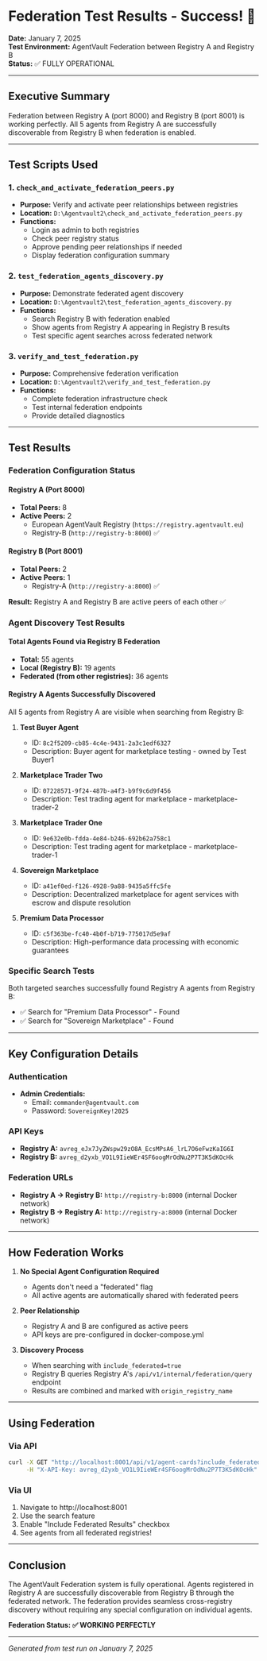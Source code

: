 # Federation Test Results - Success! 🎉

**Date:** January 7, 2025  
**Test Environment:** AgentVault Federation between Registry A and Registry B  
**Status:** ✅ FULLY OPERATIONAL

---

## Executive Summary

Federation between Registry A (port 8000) and Registry B (port 8001) is working perfectly. All 5 agents from Registry A are successfully discoverable from Registry B when federation is enabled.

---

## Test Scripts Used

### 1. `check_and_activate_federation_peers.py`
- **Purpose:** Verify and activate peer relationships between registries
- **Location:** `D:\Agentvault2\check_and_activate_federation_peers.py`
- **Functions:**
  - Login as admin to both registries
  - Check peer registry status
  - Approve pending peer relationships if needed
  - Display federation configuration summary

### 2. `test_federation_agents_discovery.py`
- **Purpose:** Demonstrate federated agent discovery
- **Location:** `D:\Agentvault2\test_federation_agents_discovery.py`
- **Functions:**
  - Search Registry B with federation enabled
  - Show agents from Registry A appearing in Registry B results
  - Test specific agent searches across federated network

### 3. `verify_and_test_federation.py`
- **Purpose:** Comprehensive federation verification
- **Location:** `D:\Agentvault2\verify_and_test_federation.py`
- **Functions:**
  - Complete federation infrastructure check
  - Test internal federation endpoints
  - Provide detailed diagnostics

---

## Test Results

### Federation Configuration Status

#### Registry A (Port 8000)
- **Total Peers:** 8
- **Active Peers:** 2
  - European AgentVault Registry (`https://registry.agentvault.eu`)
  - Registry-B (`http://registry-b:8000`) ✅

#### Registry B (Port 8001)
- **Total Peers:** 2
- **Active Peers:** 1
  - Registry-A (`http://registry-a:8000`) ✅

**Result:** Registry A and Registry B are active peers of each other ✅

### Agent Discovery Test Results

#### Total Agents Found via Registry B Federation
- **Total:** 55 agents
- **Local (Registry B):** 19 agents
- **Federated (from other registries):** 36 agents

#### Registry A Agents Successfully Discovered
All 5 agents from Registry A are visible when searching from Registry B:

1. **Test Buyer Agent**
   - ID: `8c2f5209-cb85-4c4e-9431-2a3c1edf6327`
   - Description: Buyer agent for marketplace testing - owned by Test Buyer1

2. **Marketplace Trader Two**
   - ID: `07228571-9f24-487b-a4f3-b9f9c6d9f456`
   - Description: Test trading agent for marketplace - marketplace-trader-2

3. **Marketplace Trader One**
   - ID: `9e632e0b-fdda-4e84-b246-692b62a758c1`
   - Description: Test trading agent for marketplace - marketplace-trader-1

4. **Sovereign Marketplace**
   - ID: `a41ef0ed-f126-4928-9a88-9435a5ffc5fe`
   - Description: Decentralized marketplace for agent services with escrow and dispute resolution

5. **Premium Data Processor**
   - ID: `c5f363be-fc40-4b0f-b719-775017d5e9af`
   - Description: High-performance data processing with economic guarantees

### Specific Search Tests
Both targeted searches successfully found Registry A agents from Registry B:
- ✅ Search for "Premium Data Processor" - Found
- ✅ Search for "Sovereign Marketplace" - Found

---

## Key Configuration Details

### Authentication
- **Admin Credentials:** 
  - Email: `commander@agentvault.com`
  - Password: `SovereignKey!2025`

### API Keys
- **Registry A:** `avreg_eJx7JyZWspw29zO8A_EcsMPsA6_lrL7O6eFwzKaIG6I`
- **Registry B:** `avreg_d2yxb_VO1L9IieWEr4SF6oogMrOdNu2P7T3K5dKOcHk`

### Federation URLs
- **Registry A → Registry B:** `http://registry-b:8000` (internal Docker network)
- **Registry B → Registry A:** `http://registry-a:8000` (internal Docker network)

---

## How Federation Works

1. **No Special Agent Configuration Required**
   - Agents don't need a "federated" flag
   - All active agents are automatically shared with federated peers

2. **Peer Relationship**
   - Registry A and B are configured as active peers
   - API keys are pre-configured in docker-compose.yml

3. **Discovery Process**
   - When searching with `include_federated=true`
   - Registry B queries Registry A's `/api/v1/internal/federation/query` endpoint
   - Results are combined and marked with `origin_registry_name`

---

## Using Federation

### Via API
```bash
curl -X GET "http://localhost:8001/api/v1/agent-cards?include_federated=true" \
     -H "X-API-Key: avreg_d2yxb_VO1L9IieWEr4SF6oogMrOdNu2P7T3K5dKOcHk"
```

### Via UI
1. Navigate to http://localhost:8001
2. Use the search feature
3. Enable "Include Federated Results" checkbox
4. See agents from all federated registries!

---

## Conclusion

The AgentVault Federation system is fully operational. Agents registered in Registry A are successfully discoverable from Registry B through the federated network. The federation provides seamless cross-registry discovery without requiring any special configuration on individual agents.

**Federation Status: ✅ WORKING PERFECTLY**

---

*Generated from test run on January 7, 2025*
